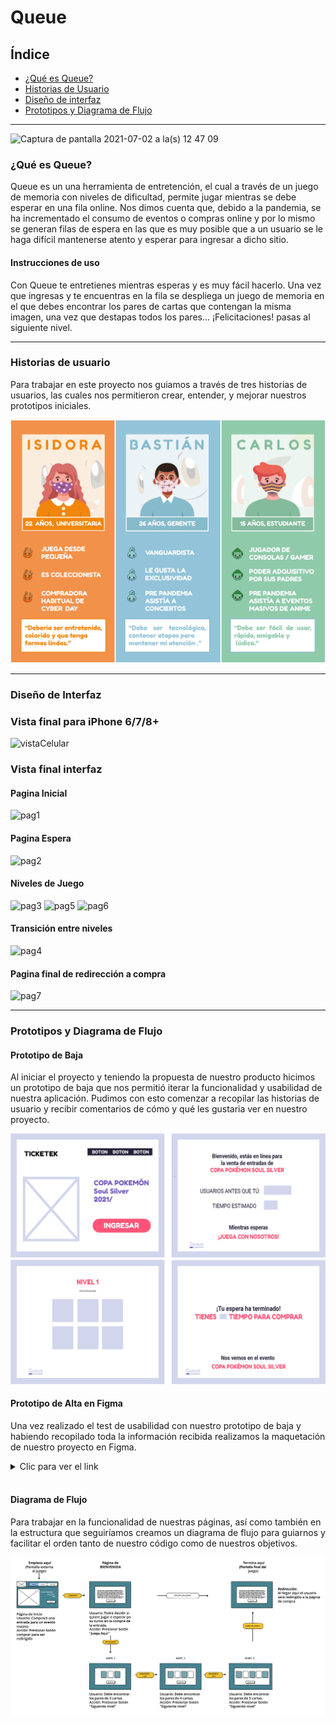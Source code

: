 # Queue

## Índice

* [¿Qué es Queue?](#¿qué-es-Queue?)
* [Historias de Usuario](#historias-de-usuario)
* [Diseño de interfaz](#diseño-de-interfaz)
* [Prototipos y Diagrama de Flujo ](#)

***
![Captura de pantalla 2021-07-02 a la(s) 12 47 09](https://user-images.githubusercontent.com/83927184/124305898-b1ef5800-db33-11eb-9385-14342ee57054.png)
 
 
### ¿Qué es **Queue**?

Queue es un una herramienta de entretención, el cual a través de un juego de memoria con niveles de dificultad,  permite jugar mientras se debe esperar en una fila online. Nos dimos cuenta que, debido a la pandemia, se ha incrementado el consumo de eventos o compras online y por lo mismo se generan filas de espera en las que es muy posible que a un usuario se le haga difícil mantenerse atento y esperar para ingresar a dicho sitio.
 
####   Instrucciones de uso
Con Queue te entretienes mientras esperas y es muy fácil hacerlo.  Una vez que ingresas y te encuentras en la fila se despliega un juego de memoria en el que debes encontrar los pares de cartas que contengan la misma imagen, una vez que destapas todos los pares... ¡Felicitaciones! pasas al siguiente nivel.

***
### Historias de usuario

Para trabajar en este proyecto nos guiamos a través de tres historias de usuarios, las cuales nos permitieron crear,  entender, y mejorar nuestros prototipos iniciales.

![Historias de usuario](src/img/esquema.png)

***

### Diseño de Interfaz

### Vista final para iPhone 6/7/8+
 
![vistaCelular](https://user-images.githubusercontent.com/83927184/124302072-ac434380-db2e-11eb-8ef6-3e46e969ade4.jpg)

### Vista final interfaz

#### Pagina Inicial

![pag1](https://user-images.githubusercontent.com/83927184/124302924-caf60a00-db2f-11eb-8fea-f56f045579db.png)

#### Pagina Espera

![pag2](https://user-images.githubusercontent.com/83927184/124303866-f3cacf00-db30-11eb-8f83-05c21cc0189f.png)

#### Niveles de Juego

![pag3](https://user-images.githubusercontent.com/83927184/124303960-0e9d4380-db31-11eb-8b99-408e66c71ff7.png)
![pag5](https://user-images.githubusercontent.com/83927184/124304093-3ee4e200-db31-11eb-8b00-62187bc9da35.png)
![pag6](https://user-images.githubusercontent.com/83927184/124304111-47d5b380-db31-11eb-9857-0594f37194c4.png)

#### Transición entre niveles

![pag4](https://user-images.githubusercontent.com/83927184/124304008-1f4db980-db31-11eb-8e37-4c9cb0275a50.png)

#### Pagina final de redirección a compra

![pag7](https://user-images.githubusercontent.com/83927184/124304209-6176fb00-db31-11eb-9ab3-ed901cee01ad.png)

***

### Prototipos y Diagrama de Flujo

#### Prototipo de Baja
 
Al iniciar el proyecto y teniendo la propuesta de nuestro producto hicimos un prototipo de baja que nos permitió iterar la funcionalidad y usabilidad de nuestra aplicación. Pudimos con esto comenzar a recopilar las historias de usuario y recibir comentarios de cómo y qué les gustaria ver en nuestro proyecto.

![página 1](src/img/prototipoBaja.jpg)
   
 #### Prototipo de Alta en Figma
 
 Una vez realizado el test de usabilidad con nuestro prototipo de baja y habiendo recopilado toda la información recibida realizamos la maquetación de nuestro proyecto en Figma.
 
 <details>
<summary> Clic para ver el link </summary>
 https://www.figma.com/file/ZhMe0t1vw1JX7hiu5fEO87/memory-match?node-id=0%3A1
  
</details>
<br>

#### Diagrama de Flujo

Para trabajar en la funcionalidad de nuestras páginas, así como también en la estructura que seguiríamos creamos un diagrama de flujo para guiarnos y facilitar el orden tanto de nuestro código como de nuestros objetivos.

![Diagrama de flujo](src/img/Diagrama.jpg)


 

